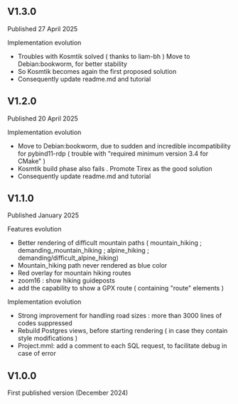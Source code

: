 
## V1.3.0

Published 27 April 2025

Implementation evolution 
* Troubles with Kosmtik solved ( thanks to liam-bh ) Move to Debian:bookworm, for better stability 
* So Kosmtik becomes again the first proposed solution
* Consequently update readme.md and tutorial 

## V1.2.0

Published 20 April 2025

Implementation evolution
* Move to Debian:bookworm, due to sudden and incredible incompatibility for pybind11-rdp ( trouble with "required minimum version 3.4 for CMake" )
* Kosmtik build phase also fails . Promote Tirex as the good solution 
* Consequently update readme.md and tutorial 



## V1.1.0

Published January 2025

Features evolution
* Better rendering of difficult mountain paths ( mountain_hiking ; demanding_mountain_hiking ; alpine_hiking ; demanding/difficult_alpine_hiking)
* Mountain_hiking path never rendered as blue color
* Red overlay for mountain hiking routes
* zoom16 : show hiking guideposts
* add the capability to show a GPX route ( containing "route" <rte> elements )

Implementation evolution
* Strong improvement for handling road sizes : more than 3000 lines of codes suppressed
* Rebuild Postgres views, before starting rendering ( in case they contain style modifications )
* Project.mml: add a comment to each SQL request, to facilitate debug in case of error

## V1.0.0

First published version (December 2024)

